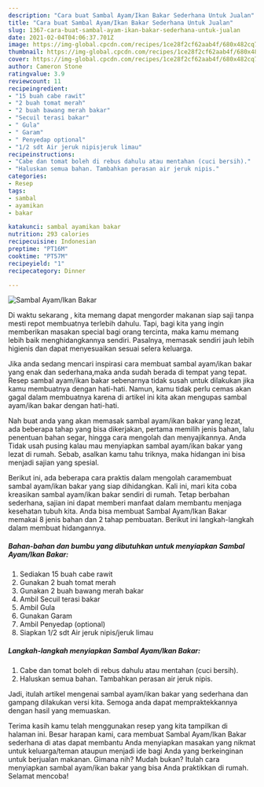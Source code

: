 ```yaml
---
description: "Cara buat Sambal Ayam/Ikan Bakar Sederhana Untuk Jualan"
title: "Cara buat Sambal Ayam/Ikan Bakar Sederhana Untuk Jualan"
slug: 1367-cara-buat-sambal-ayam-ikan-bakar-sederhana-untuk-jualan
date: 2021-02-04T04:06:37.701Z
image: https://img-global.cpcdn.com/recipes/1ce28f2cf62aab4f/680x482cq70/sambal-ayamikan-bakar-foto-resep-utama.jpg
thumbnail: https://img-global.cpcdn.com/recipes/1ce28f2cf62aab4f/680x482cq70/sambal-ayamikan-bakar-foto-resep-utama.jpg
cover: https://img-global.cpcdn.com/recipes/1ce28f2cf62aab4f/680x482cq70/sambal-ayamikan-bakar-foto-resep-utama.jpg
author: Cameron Stone
ratingvalue: 3.9
reviewcount: 11
recipeingredient:
- "15 buah cabe rawit"
- "2 buah tomat merah"
- "2 buah bawang merah bakar"
- "Secuil terasi bakar"
- " Gula"
- " Garam"
- " Penyedap optional"
- "1/2 sdt Air jeruk nipisjeruk limau"
recipeinstructions:
- "Cabe dan tomat boleh di rebus dahulu atau mentahan (cuci bersih)."
- "Haluskan semua bahan. Tambahkan perasan air jeruk nipis."
categories:
- Resep
tags:
- sambal
- ayamikan
- bakar

katakunci: sambal ayamikan bakar 
nutrition: 293 calories
recipecuisine: Indonesian
preptime: "PT16M"
cooktime: "PT57M"
recipeyield: "1"
recipecategory: Dinner

---
```



![Sambal Ayam/Ikan Bakar](https://img-global.cpcdn.com/recipes/1ce28f2cf62aab4f/680x482cq70/sambal-ayamikan-bakar-foto-resep-utama.jpg)

Di waktu  sekarang , kita memang dapat mengorder makanan siap saji tanpa mesti repot membuatnya terlebih dahulu. Tapi, bagi kita yang ingin memberikan masakan special bagi orang tercinta, maka kamu memang lebih baik menghidangkannya sendiri. Pasalnya, memasak sendiri jauh lebih higienis dan dapat menyesuaikan sesuai selera keluarga.

Jika anda sedang mencari inspirasi cara membuat sambal ayam/ikan bakar yang enak dan sederhana,maka anda sudah berada di tempat yang tepat. Resep sambal ayam/ikan bakar  sebenarnya tidak susah untuk dilakukan jika kamu membuatnya dengan hati-hati. Namun, kamu tidak perlu cemas akan gagal dalam membuatnya 
karena di artikel ini kita akan mengupas sambal ayam/ikan bakar dengan hati-hati.  



Nah buat anda yang akan memasak sambal ayam/ikan bakar yang lezat, ada beberapa tahap yang bisa dikerjakan, pertama memilih jenis bahan, lalu penentuan bahan segar, hingga cara mengolah dan menyajikannya. Anda Tidak usah pusing kalau mau menyiapkan sambal ayam/ikan bakar yang lezat di rumah. Sebab, asalkan kamu  tahu triknya, maka hidangan ini bisa menjadi sajian yang spesial.

Berikut ini, ada beberapa cara praktis  dalam mengolah caramembuat sambal ayam/ikan bakar yang siap dihidangkan. Kali ini, mari kita coba kreasikan sambal ayam/ikan bakar sendiri di rumah. Tetap berbahan sederhana, sajian ini dapat memberi manfaat dalam membantu menjaga kesehatan tubuh kita. Anda bisa membuat Sambal Ayam/Ikan Bakar memakai 8 jenis bahan dan 2 tahap pembuatan. Berikut ini langkah-langkah dalam membuat hidangannya.

<!--inarticleads1-->

##### Bahan-bahan dan bumbu yang dibutuhkan untuk menyiapkan Sambal Ayam/Ikan Bakar:

1. Sediakan 15 buah cabe rawit
1. Gunakan 2 buah tomat merah
1. Gunakan 2 buah bawang merah bakar
1. Ambil Secuil terasi bakar
1. Ambil  Gula
1. Gunakan  Garam
1. Ambil  Penyedap (optional)
1. Siapkan 1/2 sdt Air jeruk nipis/jeruk limau




<!--inarticleads2-->

##### Langkah-langkah menyiapkan Sambal Ayam/Ikan Bakar:

1. Cabe dan tomat boleh di rebus dahulu atau mentahan (cuci bersih).
1. Haluskan semua bahan. Tambahkan perasan air jeruk nipis.




Jadi, itulah artikel mengenai  sambal ayam/ikan bakar  yang sederhana dan gampang dilakukan versi kita. Semoga anda dapat mempraktekkannya dengan hasil yang memuaskan. 

Terima kasih kamu telah menggunakan resep yang kita tampilkan di halaman ini. Besar harapan kami, cara membuat  Sambal Ayam/Ikan Bakar sederhana di atas dapat membantu Anda menyiapkan masakan yang nikmat untuk keluarga/teman ataupun menjadi ide bagi Anda yang berkeinginan untuk berjualan makanan. Gimana nih? Mudah bukan? Itulah cara menyiapkan sambal ayam/ikan bakar yang bisa Anda praktikkan di rumah. Selamat mencoba!

